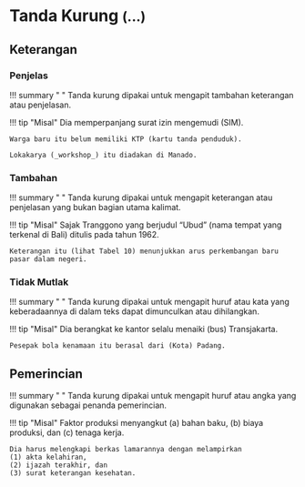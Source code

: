 # Tanda Kurung <small><span class="penanda">(...)</span></small>

## Keterangan

### Penjelas

!!! summary " "
    Tanda kurung dipakai untuk mengapit tambahan keterangan atau penjelasan.

!!! tip "Misal"
    Dia memperpanjang surat izin mengemudi (SIM).

    Warga baru itu belum memiliki KTP (kartu tanda penduduk).
 
    Lokakarya (_workshop_) itu diadakan di Manado.

### Tambahan

!!! summary " "
    Tanda kurung dipakai untuk mengapit keterangan atau penjelasan yang bukan bagian utama kalimat.

!!! tip "Misal"
    Sajak Tranggono yang berjudul “Ubud” (nama tempat yang terkenal di Bali) ditulis pada tahun 1962.

    Keterangan itu (lihat Tabel 10) menunjukkan arus perkembangan baru pasar dalam negeri.

### Tidak Mutlak

!!! summary " "
    Tanda kurung dipakai untuk mengapit huruf atau kata yang keberadaannya di dalam teks dapat dimunculkan atau dihilangkan.

!!! tip "Misal"
    Dia berangkat ke kantor selalu menaiki (bus) Transjakarta.
 
    Pesepak bola kenamaan itu berasal dari (Kota) Padang.

## Pemerincian

!!! summary " "
    Tanda kurung dipakai untuk mengapit huruf atau angka yang digunakan sebagai penanda pemerincian.

!!! tip "Misal"
    Faktor produksi menyangkut (a) bahan baku, (b) biaya produksi, dan \(c) tenaga kerja.

    Dia harus melengkapi berkas lamarannya dengan melampirkan  
    (1) akta kelahiran,  
    (2) ijazah terakhir, dan  
    (3) surat keterangan kesehatan.


